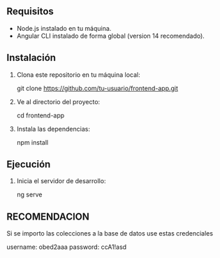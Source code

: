 ## Requisitos

- Node.js instalado en tu máquina. 
- Angular CLI instalado de forma global (version 14 recomendado).

## Instalación

1. Clona este repositorio en tu máquina local:

   git clone https://github.com/tu-usuario/frontend-app.git
2. Ve al directorio del proyecto:

    cd frontend-app
3. Instala las dependencias:

    npm install
## Ejecución

1. Inicia el servidor de desarrollo:

    ng serve

## RECOMENDACION

Si se importo las colecciones a la base de datos
use estas credenciales

username: obed2aaa
password: ccA1!asd

